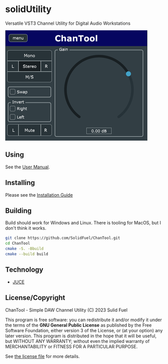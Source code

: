 # solidUtility

Versatile VST3 Channel Utility for Digital Audio Workstations

![ChanTool UI](docs/chantool-ui.png)

## Using

See the [User Manual](docs/USER_MANUAL.md).

## Installing

Please see the [Installation Guide](docs/INSTALLATION_GUIDE.md)

## Building

Build should work for Windows and Linux. There is tooling for MacOS, but I don't
think it works.

```sh
git clone https://github.com/SolidFuel/ChanTool.git
cd ChanTool
cmake -S. -Bbuild
cmake --build build
```

## Technology

- [JUCE](https://juce.com/)

## License/Copyright

ChanTool - Simple DAW Channel Utility (C) 2023 Sulid Fuel

This program is free software: you can redistribute it and/or modify it under
the terms of the **GNU General Public License** as published by the Free
Software Foundation, either version 3 of the License, or (at your option) any
later version. This program is distributed in the hope that it will be useful,
but WITHOUT ANY WARRANTY; without even the implied warranty of MERCHANTABILITY
or FITNESS FOR A PARTICULAR PURPOSE.

See [the license file](LICENSE) for more details.
